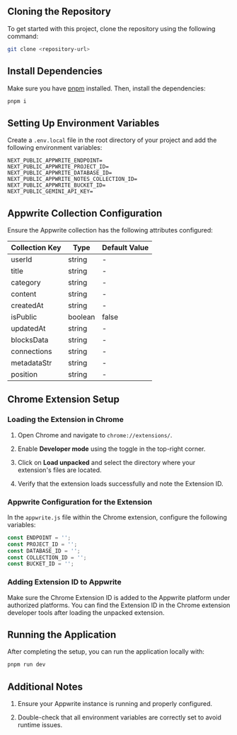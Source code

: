 ## Cloning the Repository

To get started with this project, clone the repository using the following command:

```bash
git clone <repository-url>
```

## Install Dependencies

Make sure you have [pnpm](https://pnpm.io/) installed. Then, install the dependencies:

```bash
pnpm i
```

## Setting Up Environment Variables

Create a `.env.local` file in the root directory of your project and add the following environment variables:

```env
NEXT_PUBLIC_APPWRITE_ENDPOINT=
NEXT_PUBLIC_APPWRITE_PROJECT_ID=
NEXT_PUBLIC_APPWRITE_DATABASE_ID=
NEXT_PUBLIC_APPWRITE_NOTES_COLLECTION_ID=
NEXT_PUBLIC_APPWRITE_BUCKET_ID=
NEXT_PUBLIC_GEMINI_API_KEY=
```

## Appwrite Collection Configuration

Ensure the Appwrite collection has the following attributes configured:

|Collection Key|Type|Default Value|
|---|---|---|
|userId|string|-|
|title|string|-|
|category|string|-|
|content|string|-|
|createdAt|string|-|
|isPublic|boolean|false|
|updatedAt|string|-|
|blocksData|string|-|
|connections|string|-|
|metadataStr|string|-|
|position|string|-|

## Chrome Extension Setup

### Loading the Extension in Chrome

1. Open Chrome and navigate to `chrome://extensions/`.
    
2. Enable **Developer mode** using the toggle in the top-right corner.
    
3. Click on **Load unpacked** and select the directory where your extension's files are located.
    
4. Verify that the extension loads successfully and note the Extension ID.
    

### Appwrite Configuration for the Extension

In the `appwrite.js` file within the Chrome extension, configure the following variables:

```js
const ENDPOINT = '';
const PROJECT_ID = '';
const DATABASE_ID = '';
const COLLECTION_ID = '';
const BUCKET_ID = '';
```

### Adding Extension ID to Appwrite

Make sure the Chrome Extension ID is added to the Appwrite platform under authorized platforms. You can find the Extension ID in the Chrome extension developer tools after loading the unpacked extension.

## Running the Application

After completing the setup, you can run the application locally with:

```bash
pnpm run dev
```

## Additional Notes

1. Ensure your Appwrite instance is running and properly configured.
    
2. Double-check that all environment variables are correctly set to avoid runtime issues.

